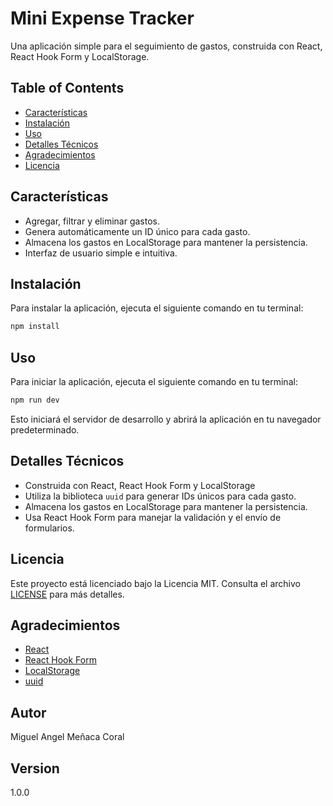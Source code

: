 

**Mini Expense Tracker**
====================

Una aplicación simple para el seguimiento de gastos, construida con React, React Hook Form y LocalStorage.

**Table of Contents**
-----------------

* [Características](#características)
* [Instalación](#instalación)
* [Uso](#uso)
* [Detalles Técnicos](#detalles-técnicos)
* [Agradecimientos](#agradecimientos)
* [Licencia](#licencia)

**Características**
------------

* Agregar, filtrar y eliminar gastos.
* Genera automáticamente un ID único para cada gasto.
* Almacena los gastos en LocalStorage para mantener la persistencia.
* Interfaz de usuario simple e intuitiva.

**Instalación**
------------

Para instalar la aplicación, ejecuta el siguiente comando en tu terminal:
```bash
npm install
```
**Uso**
-----

Para iniciar la aplicación, ejecuta el siguiente comando en tu terminal:
```bash
npm run dev
```

Esto iniciará el servidor de desarrollo y abrirá la aplicación en tu navegador predeterminado.

**Detalles Técnicos**
-------------------

* Construida con React, React Hook Form y LocalStorage
* Utiliza la biblioteca `uuid` para generar IDs únicos para cada gasto.
* Almacena los gastos en LocalStorage para mantener la persistencia.
* Usa React Hook Form para manejar la validación y el envío de formularios.

**Licencia**
-------

Este proyecto está licenciado bajo la Licencia MIT. Consulta el archivo [LICENSE](LICENSE) para más detalles.


**Agradecimientos**
----------------

* [React](https://reactjs.org/)
* [React Hook Form](https://react-hook-form.com/)
* [LocalStorage](https://developer.mozilla.org/en-US/docs/Web/API/Window/localStorage)
* [uuid](https://www.npmjs.com/package/uuid)

**Autor**
--------

Miguel Angel Meñaca Coral

**Version**
----------

1.0.0